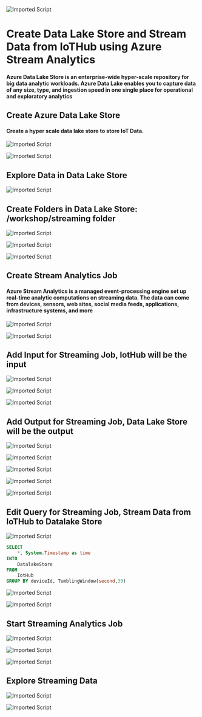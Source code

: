 ![Imported Script](https://github.com/rangv/AzureIoTLabs/blob/master/DatalakeStore/images/datalakestore.jpg "Header Image")
# Create Data Lake Store and Stream Data from IoTHub using Azure Stream Analytics

#### Azure Data Lake Store is an enterprise-wide hyper-scale repository for big data analytic workloads. Azure Data Lake enables you to capture data of any size, type, and ingestion speed in one single place for operational and exploratory analytics


## Create Azure Data Lake Store

#### Create a hyper scale data lake store to store IoT Data. 

![Imported Script](https://github.com/rangv/AzureIoTLabs/blob/master/DatalakeStore/images/01_Create_Datalake_Store.png "Create Datalake Store")

![Imported Script](https://github.com/rangv/AzureIoTLabs/blob/master/DatalakeStore/images/02_Create_Datalake_Store_Submit.png "Create Datalake Store")


## Explore Data in Data Lake Store


![Imported Script](https://github.com/rangv/AzureIoTLabs/blob/master/DatalakeStore/images/03_Datalake_Store_Date_Explore.png "Explore Data")


## Create Folders in Data Lake Store: /workshop/streaming folder

![Imported Script](https://github.com/rangv/AzureIoTLabs/blob/master/DatalakeStore/images/04_Datalake_Store_Date_Explore_create_folder_workshop.png "Explore Data")

![Imported Script](https://github.com/rangv/AzureIoTLabs/blob/master/DatalakeStore/images/05_Datalake_Store_Date_Explore_create_folder_workshop_streaming.png "Explore Data")

![Imported Script](https://github.com/rangv/AzureIoTLabs/blob/master/DatalakeStore/images/06_Datalake_Store_Date_Explore_created_folder.png "Explore Data")


## Create Stream Analytics Job

#### Azure Stream Analytics is a managed event-processing engine set up real-time analytic computations on streaming data. The data can come from devices, sensors, web sites, social media feeds, applications, infrastructure systems, and more

![Imported Script](https://github.com/rangv/AzureIoTLabs/blob/master/DatalakeStore/images/07_Create_Stream_Analytics_Job.png "Create Stream Analytics Job")

![Imported Script](https://github.com/rangv/AzureIoTLabs/blob/master/DatalakeStore/images/08_Create_Stream_Analytics_Job_submit.png "Create Stream Analytics Job")


## Add Input for Streaming Job, IotHub will be the input

![Imported Script](https://github.com/rangv/AzureIoTLabs/blob/master/DatalakeStore/images/09_Add_Input.png "Add Input")

![Imported Script](https://github.com/rangv/AzureIoTLabs/blob/master/DatalakeStore/images/10_Add_IoTHub.png "Add Input")

![Imported Script](https://github.com/rangv/AzureIoTLabs/blob/master/DatalakeStore/images/11_Save_IoTHub.png "Add Input")


## Add Output for Streaming Job, Data Lake Store will be the output

![Imported Script](https://github.com/rangv/AzureIoTLabs/blob/master/DatalakeStore/images/12_Add_Data_Lake_Store.png "Add Output")

![Imported Script](https://github.com/rangv/AzureIoTLabs/blob/master/DatalakeStore/images/13_Add_Output.png "Add Output")

![Imported Script](https://github.com/rangv/AzureIoTLabs/blob/master/DatalakeStore/images/14_Save_Output.png "Add Output")

![Imported Script](https://github.com/rangv/AzureIoTLabs/blob/master/DatalakeStore/images/15_Save_Output_2.png "Add Output")

![Imported Script](https://github.com/rangv/AzureIoTLabs/blob/master/DatalakeStore/images/16_Save_Output_3.png "Add Output")


## Edit Query for Streaming Job, Stream Data from IoTHub to Datalake Store

![Imported Script](https://github.com/rangv/AzureIoTLabs/blob/master/DatalakeStore/images/17_Edit_Query.png "Edit Query")


```sql
SELECT
    *, System.Timestamp as time
INTO
    DatalakeStore
FROM
    IotHub
GROUP BY deviceId, TumblingWindow(second,30)
```

![Imported Script](https://github.com/rangv/AzureIoTLabs/blob/master/DatalakeStore/images/18_Save_Query.png "Edit Query")

![Imported Script](https://github.com/rangv/AzureIoTLabs/blob/master/DatalakeStore/images/19_Save_Query_Yes.png "Save Query")




## Start Streaming Analytics Job

![Imported Script](https://github.com/rangv/AzureIoTLabs/blob/master/DatalakeStore/images/20_Start_Stream_Analytics_Job.png "Start Job")

![Imported Script](https://github.com/rangv/AzureIoTLabs/blob/master/DatalakeStore/images/21_Start_custom.png "Start Job")

![Imported Script](https://github.com/rangv/AzureIoTLabs/blob/master/DatalakeStore/images/22_running.png "Job running")


## Explore Streaming Data

![Imported Script](https://github.com/rangv/AzureIoTLabs/blob/master/DatalakeStore/images/23_datalake_store_explore_streaming_data.png "Explore Streaming Data")

![Imported Script](https://github.com/rangv/AzureIoTLabs/blob/master/DatalakeStore/images/24_datalake_file.png "Explore Streaming Data")
